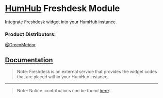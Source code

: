 # [HumHub](https://www.humhub.org/en) Freshdesk Module
Integrate Freshdesk widget into your HumHub instance.

### __Product Distributors:__
[@GreenMeteor](https://github.com/GreenMeteor)

## [Documentation](https://github.com/GreenMeteor/humhub-freshdesk-module/blob/dev/docs/INSTALL.md)
> Note: Freshdesk is an external service that provides the widget codes that are placed within your HumHub instance.

------
> Note: Notice: contributions can be found [here](https://github.com/GreenMeteor/humhub-freshdesk-module/blob/master/.github/CONTRIBUTORS.md).
